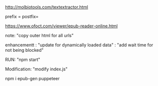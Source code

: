 http://molbiotools.com/textextractor.html

prefix =
postfix=

https://www.ofoct.com/viewer/epub-reader-online.html

note: "copy outer html for all urls"

enhancementt : "update for dynamically loaded data"
: "add wait time for not being blocked"

RUN: "npm start"

Modification: "modify index.js"

npm i epub-gen puppeteer
